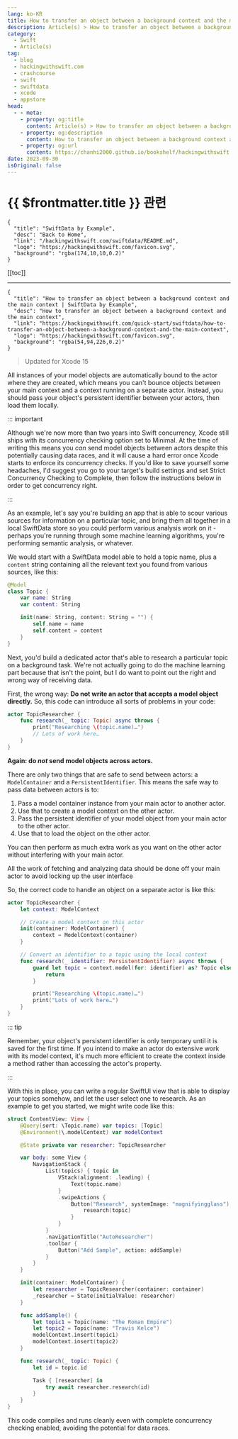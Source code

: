 ```yaml
---
lang: ko-KR
title: How to transfer an object between a background context and the main context
description: Article(s) > How to transfer an object between a background context and the main context
category:
  - Swift
  - Article(s)
tag: 
  - blog
  - hackingwithswift.com
  - crashcourse
  - swift
  - swiftdata
  - xcode
  - appstore
head:
  - - meta:
    - property: og:title
      content: Article(s) > How to transfer an object between a background context and the main context
    - property: og:description
      content: How to transfer an object between a background context and the main context
    - property: og:url
      content: https://chanhi2000.github.io/bookshelf/hackingwithswift.com/swiftdata/how-to-transfer-an-object-between-a-background-context-and-the-main-context.html
date: 2023-09-30
isOriginal: false
---
```


# {{ $frontmatter.title }} 관련

```component VPCard
{
  "title": "SwiftData by Example",
  "desc": "Back to Home",
  "link": "/hackingwithswift.com/swiftdata/README.md",
  "logo": "https://hackingwithswift.com/favicon.svg",
  "background": "rgba(174,10,10,0.2)"
}
```

[[toc]]

---

```component VPCard
{
  "title": "How to transfer an object between a background context and the main context | SwiftData by Example",
  "desc": "How to transfer an object between a background context and the main context",
  "link": "https://hackingwithswift.com/quick-start/swiftdata/how-to-transfer-an-object-between-a-background-context-and-the-main-context", 
  "logo": "https://hackingwithswift.com/favicon.svg",
  "background": "rgba(54,94,226,0.2)"
}
```

> Updated for Xcode 15

All instances of your model objects are automatically bound to the actor where they are created, which means you can't bounce objects between your main context and a context running on a separate actor. Instead, you should pass your object's persistent identifier between your actors, then load them locally.

::: important

Although we're now more than two years into Swift concurrency, Xcode still ships with its concurrency checking option set to Minimal. At the time of writing this means you _can_ send model objects between actors despite this potentially causing data races, and it will cause a hard error once Xcode starts to enforce its concurrency checks. If you'd like to save yourself some headaches, I'd suggest you go to your target's build settings and set Strict Concurrency Checking to Complete, then follow the instructions below in order to get concurrency right.

:::

As an example, let's say you're building an app that is able to scour various sources for information on a particular topic, and bring them all together in a local SwiftData store so you could perform various analysis work on it - perhaps you're running through some machine learning algorithms, you're performing semantic analysis, or whatever. 

We would start with a SwiftData model able to hold a topic name, plus a `content` string containing all the relevant text you found from various sources, like this:

```swift
@Model
class Topic {
    var name: String
    var content: String

    init(name: String, content: String = "") {
        self.name = name
        self.content = content
    }
}
```

Next, you'd build a dedicated actor that's able to research a particular topic on a background task. We're not actually going to do the machine learning part because that isn't the point, but I do want to point out the right and wrong way of receiving data.

First, the wrong way: **Do not write an actor that accepts a model object directly.** So, this code can introduce all sorts of problems in your code:

```swift
actor TopicResearcher {
    func research(_ topic: Topic) async throws {
        print("Researching \(topic.name)…")
        // Lots of work here…
    }
}
```

**Again: do _not_ send model objects across actors.**

There are only two things that are safe to send between actors: a `ModelContainer` and a `PersistentIdentifier`. This means the safe way to pass data between actors is to:

1. Pass a model container instance from your main actor to another actor.
2. Use that to create a model context on the other actor.
3. Pass the persistent identifier of your model object from your main actor to the other actor.
4. Use that to load the object on the other actor.

You can then perform as much extra work as you want on the other actor without interfering with your main actor.

All the work of fetching and analyzing data should be done off your main actor to avoid locking up the user interface 

So, the correct code to handle an object on a separate actor is like this:

```swift
actor TopicResearcher {
    let context: ModelContext

    // Create a model context on this actor
    init(container: ModelContainer) {
        context = ModelContext(container)
    }

    // Convert an identifier to a topic using the local context
    func research(_ identifier: PersistentIdentifier) async throws {
        guard let topic = context.model(for: identifier) as? Topic else {
            return
        }

        print("Researching \(topic.name)…")
        print("Lots of work here…")
    }
}
```

::: tip

Remember, your object's persistent identifier is only temporary until it is saved for the first time. If you intend to make an actor do extensive work with its model context, it's much more efficient to create the context inside a method rather than accessing the actor's property.

:::

With this in place, you can write a regular SwiftUI view that is able to display your topics somehow, and let the user select one to research. As an example to get you started, we might write code like this:

```swift
struct ContentView: View {
    @Query(sort: \Topic.name) var topics: [Topic]
    @Environment(\.modelContext) var modelContext

    @State private var researcher: TopicResearcher

    var body: some View {
        NavigationStack {
            List(topics) { topic in
                VStack(alignment: .leading) {
                    Text(topic.name)
                }
                .swipeActions {
                    Button("Research", systemImage: "magnifyingglass") {
                        research(topic)
                    }
                }
            }
            .navigationTitle("AutoResearcher")
            .toolbar {
                Button("Add Sample", action: addSample)
            }
        }
    }

    init(container: ModelContainer) {
        let researcher = TopicResearcher(container: container)
        _researcher = State(initialValue: researcher)
    }

    func addSample() {
        let topic1 = Topic(name: "The Roman Empire")
        let topic2 = Topic(name: "Travis Kelce")
        modelContext.insert(topic1)
        modelContext.insert(topic2)
    }

    func research(_ topic: Topic) {
        let id = topic.id

        Task { [researcher] in
            try await researcher.research(id)
        }
    }
}
```

This code compiles and runs cleanly even with complete concurrency checking enabled, avoiding the potential for data races.

